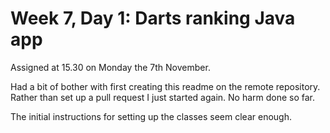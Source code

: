 # Week 7, Day 1: Darts ranking Java app

Assigned at 15.30 on Monday the 7th November.

Had a bit of bother with first creating this readme on the remote repository. Rather than set up a pull request I just started again. No harm done so far.

The initial instructions for setting up the classes seem clear enough.